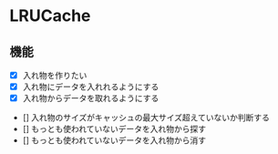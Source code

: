 # LRUCache
 ## 機能
 - [x] 入れ物を作りたい
 - [x] 入れ物にデータを入れれるようにする
 - [x] 入れ物からデータを取れるようにする

 - [] 入れ物のサイズがキャッシュの最大サイズ超えていないか判断する
 - [] もっとも使われていないデータを入れ物から探す
 - [] もっとも使われていないデータを入れ物から消す